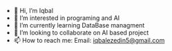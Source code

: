 - 👋 Hi, I’m Iqbal
- 👀 I’m interested in programing and AI
- 🌱 I’m currently learning DataBase managment
- 💞️ I’m looking to collaborate on AI based project
- 📫 How to reach me: Email: iqbalezedin5@gmail.com


<!---
Iqbalez/Iqbalez is a ✨ special ✨ repository because its `README.md` (this file) appears on your GitHub profile.
You can click the Preview link to take a look at your changes.
--->
